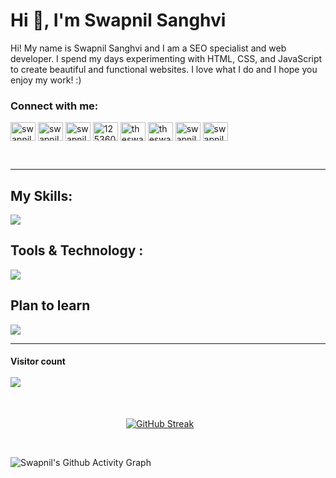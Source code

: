<h1 align="left">Hi 👋, I'm Swapnil Sanghvi</h1>
<p>Hi! My name is Swapnil Sanghvi and I am a SEO specialist and web developer. I spend my days experimenting with HTML, CSS, and JavaScript to create beautiful and functional websites. I love what I do and I hope you enjoy my work! :)</p>
<!-- Social Media  -->
<h3 align="left">Connect with me:</h3>
<p align="left">
<a href="https://codepen.io/swapnilsanghvi" target="blank"><img align="center" src="https://raw.githubusercontent.com/rahuldkjain/github-profile-readme-generator/master/src/images/icons/Social/codepen.svg" alt="swapnilsanghvi" height="30" width="40" /></a>
<a href="https://twitter.com/swapnilsanghvi" target="blank"><img align="center" src="https://raw.githubusercontent.com/rahuldkjain/github-profile-readme-generator/master/src/images/icons/Social/twitter.svg" alt="swapnilsanghvi" height="30" width="40" /></a>
<a href="https://linkedin.com/in/swapnilsanghvi" target="blank"><img align="center" src="https://raw.githubusercontent.com/rahuldkjain/github-profile-readme-generator/master/src/images/icons/Social/linked-in-alt.svg" alt="swapnilsanghvi" height="30" width="40" /></a>
<a href="https://stackoverflow.com/users/12536007" target="blank"><img align="center" src="https://raw.githubusercontent.com/rahuldkjain/github-profile-readme-generator/master/src/images/icons/Social/stack-overflow.svg" alt="12536007" height="30" width="40" /></a>
<a href="https://fb.com/theswapnilsanghvi" target="blank"><img align="center" src="https://raw.githubusercontent.com/rahuldkjain/github-profile-readme-generator/master/src/images/icons/Social/facebook.svg" alt="theswapnilsanghvi" height="30" width="40" /></a>
<a href="https://instagram.com/theswapnilsanghvi" target="blank"><img align="center" src="https://raw.githubusercontent.com/rahuldkjain/github-profile-readme-generator/master/src/images/icons/Social/instagram.svg" alt="theswapnilsanghvi" height="30" width="40" /></a>
<a href="https://dribbble.com/swapnilsanghvi" target="blank"><img align="center" src="https://raw.githubusercontent.com/rahuldkjain/github-profile-readme-generator/master/src/images/icons/Social/dribbble.svg" alt="swapnilsanghvi" height="30" width="40" /></a>
<a href="https://www.behance.net/swapnilsanghvi" target="blank"><img align="center" src="https://raw.githubusercontent.com/rahuldkjain/github-profile-readme-generator/master/src/images/icons/Social/behance.svg" alt="swapnilsanghvi" height="30" width="40" /></a>
</p>
<br>
<hr>

<!-- My Skills  -->
<h2 align="left">My Skills:</h2>
<p align="left"> 
  <a href="https://skillicons.dev">
    <img src="https://skillicons.dev/icons?i=md,html,css,js,bootstrap,jquery,tailwind,sass,nodejs,express,mysql" />
  </a>
</p>
<!-- Tools  & Technology-->
<h2 align="left">Tools & Technology :</h2>
<p align="left"> 
  <a href="https://skillicons.dev">
    <img src="https://skillicons.dev/icons?i=vscode,git,github,wordpress,figma,xd,linux,nginx,cloudflare,firebase,netlify,replit" />
  </a>
</p>
<!-- Plan to learn  -->
<h2 align="left">Plan to learn</h2>
<p align="left"> 
  <a href="https://skillicons.dev">
    <img src="https://skillicons.dev/icons?i=ts,regex,react,mongodb," />
  </a>
</p>
<hr>
<!-- Visiter Count  -->
<h4 align="left"> 
  Visitor count<br><br>
  <img src="https://profile-counter.glitch.me/SwapnilSanghvi/count.svg" />
</h4>

<br>

&nbsp; &nbsp; &nbsp; &nbsp; &nbsp; &nbsp; &nbsp; &nbsp; &nbsp; &nbsp; &nbsp; &nbsp; &nbsp; &nbsp; &nbsp; &nbsp; &nbsp; &nbsp; &nbsp; &nbsp; &nbsp; &nbsp; &nbsp; &nbsp;[![GitHub Streak](https://streak-stats.demolab.com?user=SwapnilSanghvi&theme=dark)](https://git.io/streak-stats)

<br>

![Swapnil's Github Activity Graph](https://github-readme-activity-graph.cyclic.app/graph?username=SwapnilSanghvi&custom_title=Swapnil's%20GitHub%20Activity%20Graph&bg_color=000000&color=0079fa&line=2100fa&point=0079fa&area=true&hide_border=true)

<br>
